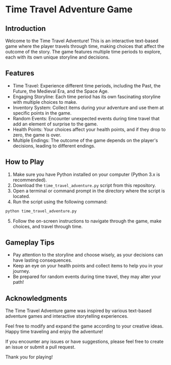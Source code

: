 # Time Travel Adventure Game

## Introduction

Welcome to the Time Travel Adventure! This is an interactive text-based game where the player travels through time, making choices that affect the outcome of the story. The game features multiple time periods to explore, each with its own unique storyline and decisions.

## Features

- Time Travel: Experience different time periods, including the Past, the Future, the Medieval Era, and the Space Age.
- Engaging Storyline: Each time period has its own fascinating storyline with multiple choices to make.
- Inventory System: Collect items during your adventure and use them at specific points in the game.
- Random Events: Encounter unexpected events during time travel that add an element of surprise to the game.
- Health Points: Your choices affect your health points, and if they drop to zero, the game is over.
- Multiple Endings: The outcome of the game depends on the player's decisions, leading to different endings.

## How to Play

1. Make sure you have Python installed on your computer (Python 3.x is recommended).
2. Download the `time_travel_adventure.py` script from this repository.
3. Open a terminal or command prompt in the directory where the script is located.
4. Run the script using the following command:

```bash
python time_travel_adventure.py
```

5. Follow the on-screen instructions to navigate through the game, make choices, and travel through time.

## Gameplay Tips

- Pay attention to the storyline and choose wisely, as your decisions can have lasting consequences.
- Keep an eye on your health points and collect items to help you in your journey.
- Be prepared for random events during time travel, they may alter your path!

## Acknowledgments

The Time Travel Adventure game was inspired by various text-based adventure games and interactive storytelling experiences.

Feel free to modify and expand the game according to your creative ideas. Happy time traveling and enjoy the adventure!

If you encounter any issues or have suggestions, please feel free to create an issue or submit a pull request.

Thank you for playing!
